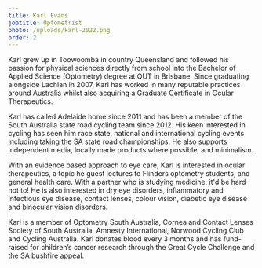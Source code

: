 ```yaml
---
title: Karl Evans
jobtitle: Optometrist
photo: /uploads/karl-2022.png
order: 2
---
```


Karl grew up in Toowoomba in country Queensland and followed his passion for physical sciences directly from school into the Bachelor of Applied Science (Optometry) degree at QUT in Brisbane. Since graduating alongside Lachlan in 2007, Karl has worked in many reputable practices around Australia whilst also acquiring a Graduate Certificate in Ocular Therapeutics.

Karl has called Adelaide home since 2011 and has been a member of the South Australia state road cycling team since 2012.
His keen interested in cycling has seen him race state, national and international cycling events including taking the SA state road championships. He also supports independent media, locally made products where possible, and minimalism.

With an evidence based approach to eye care, Karl is interested in ocular therapeutics, a topic he guest lectures to Flinders optometry students, and general health care. With a partner who is studying medicine, it'd be hard not to! He is also interested in dry eye disorders, inflammatory and infectious eye disease, contact lenses, colour vision, diabetic eye disease and binocular vision disorders.

Karl is a member of Optometry South Australia, Cornea and Contact Lenses Society of South Australia, Amnesty International, Norwood Cycling Club and Cycling Australia. Karl donates blood every 3 months and has fund-raised for children’s cancer research through the Great Cycle Challenge and the SA bushfire appeal.
